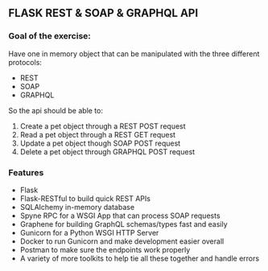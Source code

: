 ## FLASK REST & SOAP & GRAPHQL API 

### Goal of the exercise: 

Have one in memory object that can be manipulated with the three different protocols:

- REST
- SOAP
- GRAPHQL

So the api should be able to:

1. Create a pet object through a REST POST request
2. Read a pet object through a REST GET request
3. Update a pet object though SOAP POST request
4. Delete a pet object through GRAPHQL POST request


### Features

- Flask 
- Flask-RESTful to build quick REST APIs
- SQLAlchemy in-memory database
- Spyne RPC for a WSGI App that can process SOAP requests
- Graphene for building GraphQL schemas/types fast and easily
- Gunicorn for a Python WSGI HTTP Server
- Docker to run Gunicorn and make development easier overall
- Postman to make sure the endpoints work properly
- A variety of more toolkits to help tie all these together and handle errors












